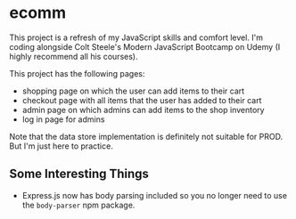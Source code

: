 # ecomm

This project is a refresh of my JavaScript skills and comfort level. I'm coding alongside Colt Steele's Modern JavaScript Bootcamp on Udemy (I highly recommend all his courses). 

This project has the following pages:
* shopping page on which the user can add items to their cart
* checkout page with all items that the user has added to their cart
* admin page on which admins can add items to the shop inventory
* log in page for admins

Note that the data store implementation is definitely not suitable for PROD. But I'm just here to practice. 

## Some Interesting Things
* Express.js now has body parsing included so you no longer need to use the `body-parser` npm package. 